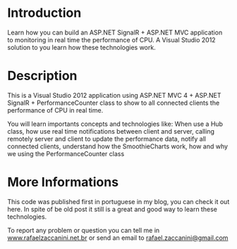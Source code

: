 # Introduction
Learn how you can build an ASP.NET SignalR + ASP.NET MVC application to monitoring in real time the performance of CPU.
A Visual Studio 2012 solution to you learn how these technologies work.

# Description
This is a Visual Studio 2012 application using ASP.NET MVC 4 + ASP.NET SignalR + PerformanceCounter class to show to all connected clients the performance of CPU in real time.

You will learn importants concepts and technologies like:
When use a Hub class, how use real time notifications between client and server, calling remotely server and client to update 
the performance data, notify all connected clients, understand how the SmoothieCharts work, how and why we using the PerformanceCounter class

# More Informations 
This code was published first in portuguese in my blog, you can check it out here. In spite of be old post it still is a great and good way to learn these technologies.

To report any problem or question you can tell me in www.rafaelzaccanini.net.br or send an email to rafael.zaccanini@gmail.com
